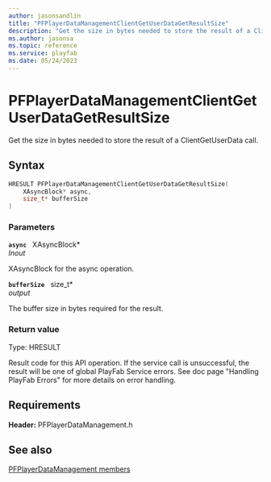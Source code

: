 ```yaml
---
author: jasonsandlin
title: "PFPlayerDataManagementClientGetUserDataGetResultSize"
description: "Get the size in bytes needed to store the result of a ClientGetUserData call."
ms.author: jasonsa
ms.topic: reference
ms.service: playfab
ms.date: 05/24/2023
---
```


# PFPlayerDataManagementClientGetUserDataGetResultSize  

Get the size in bytes needed to store the result of a ClientGetUserData call.  

## Syntax  
  
```cpp
HRESULT PFPlayerDataManagementClientGetUserDataGetResultSize(  
    XAsyncBlock* async,  
    size_t* bufferSize  
)  
```  
  
### Parameters  
  
**`async`** &nbsp; XAsyncBlock*  
*_Inout_*  
  
XAsyncBlock for the async operation.  
  
**`bufferSize`** &nbsp; size_t*  
*output*  
  
The buffer size in bytes required for the result.  
  
  
### Return value
Type: HRESULT
  
Result code for this API operation. If the service call is unsuccessful, the result will be one of global PlayFab Service errors. See doc page "Handling PlayFab Errors" for more details on error handling.
  
  
## Requirements  
  
**Header:** PFPlayerDataManagement.h
  
## See also  
[PFPlayerDataManagement members](../pfplayerdatamanagement_members.md)  

  
  
